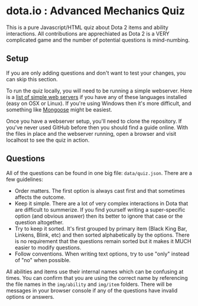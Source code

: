 dota.io : Advanced Mechanics Quiz
=================================

This is a pure Javascript/HTML quiz about Dota 2 items and ability interactions. All contributions are apprechiated as Dota 2 is a VERY complicated game and the number of potential questions is mind-numbing.

Setup
-----

If you are only adding questions and don't want to test your changes, you can skip this section.

To run the quiz locally, you will need to be running a simple webserver. Here is a [list of simple web servers](https://gist.github.com/willurd/5720255) if you have any of these languages installed (easy on OSX or Linux). If you're using Windows then it's more difficult, and something like [Mongoose](https://code.google.com/p/mongoose/) might be easiest.

Once you have a webserver setup, you'll need to clone the repository. If you've never used GitHub before then you should find a guide online. With the files in place and the webserver running, open a browser and visit localhost to see the quiz in action.


Questions
---------

All of the questions can be found in one big file: `data/quiz.json`. There are a few guidelines:

* Order matters. The first option is always cast first and that sometimes affects the outcome.
* Keep it simple. There are a lot of very complex interactions in Dota that are difficult to summerize. If you find yourself writing a super-specific option (and obvious answer) then its better to ignore that case or the question altogether.
* Try to keep it sorted. It's first grouped by primary item (Black King Bar, Linkens, Blink, etc) and then sorted alphabetically by the options. There is no requirement that the questions remain sorted but it makes it MUCH easier to modify questions.
* Follow conventions. When writing text options, try to use "only" instead of "no" when possible.

All abilities and items use their internal names which can be confusing at times. You can confirm that you are using the correct name by referencing the file names in the `img/ability` and `img/item` folders. There will be messages in your browser console if any of the questions have invalid options or answers.
